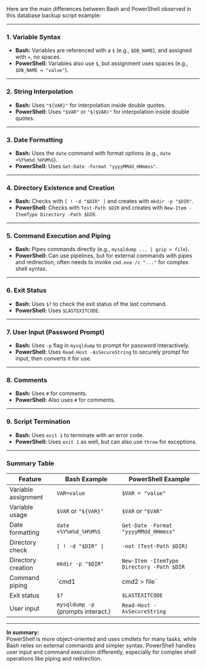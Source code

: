 Here are the main differences between Bash and PowerShell observed in this database backup script example:

---

### 1. **Variable Syntax**
- **Bash:** Variables are referenced with a `$` (e.g., `$DB_NAME`), and assigned with `=`, no spaces.
- **PowerShell:** Variables also use `$`, but assignment uses spaces (e.g., `$DB_NAME = "value"`).

---

### 2. **String Interpolation**
- **Bash:** Uses `"${VAR}"` for interpolation inside double quotes.
- **PowerShell:** Uses `"$VAR"` or `"$($VAR)"` for interpolation inside double quotes.

---

### 3. **Date Formatting**
- **Bash:** Uses the `date` command with format options (e.g., `date +%Y%m%d_%H%M%S`).
- **PowerShell:** Uses `Get-Date -Format "yyyyMMdd_HHmmss"`.

---

### 4. **Directory Existence and Creation**
- **Bash:** Checks with `[ ! -d "$DIR" ]` and creates with `mkdir -p "$DIR"`.
- **PowerShell:** Checks with `Test-Path $DIR` and creates with `New-Item -ItemType Directory -Path $DIR`.

---

### 5. **Command Execution and Piping**
- **Bash:** Pipes commands directly (e.g., `mysqldump ... | gzip > file`).
- **PowerShell:** Can use pipelines, but for external commands with pipes and redirection, often needs to invoke `cmd.exe /c "..."` for complex shell syntax.

---

### 6. **Exit Status**
- **Bash:** Uses `$?` to check the exit status of the last command.
- **PowerShell:** Uses `$LASTEXITCODE`.

---

### 7. **User Input (Password Prompt)**
- **Bash:** Uses `-p` flag in `mysqldump` to prompt for password interactively.
- **PowerShell:** Uses `Read-Host -AsSecureString` to securely prompt for input, then converts it for use.

---

### 8. **Comments**
- **Bash:** Uses `#` for comments.
- **PowerShell:** Also uses `#` for comments.

---

### 9. **Script Termination**
- **Bash:** Uses `exit 1` to terminate with an error code.
- **PowerShell:** Uses `exit 1` as well, but can also use `throw` for exceptions.

---

### **Summary Table**

| Feature                | Bash Example                        | PowerShell Example                        |
|------------------------|-------------------------------------|-------------------------------------------|
| Variable assignment    | `VAR=value`                         | `$VAR = "value"`                          |
| Variable usage         | `$VAR` or `"${VAR}"`                | `$VAR` or `"$VAR"`                        |
| Date formatting        | `date +%Y%m%d_%H%M%S`               | `Get-Date -Format "yyyyMMdd_HHmmss"`      |
| Directory check        | `[ ! -d "$DIR" ]`                   | `-not (Test-Path $DIR)`                   |
| Directory creation     | `mkdir -p "$DIR"`                   | `New-Item -ItemType Directory -Path $DIR` |
| Command piping         | `cmd1 | cmd2 > file`                | `cmd.exe /c "cmd1 | cmd2 > file"`         |
| Exit status            | `$?`                                | `$LASTEXITCODE`                           |
| User input             | `mysqldump -p` (prompts interact.)  | `Read-Host -AsSecureString`               |

---

**In summary:**  
PowerShell is more object-oriented and uses cmdlets for many tasks, while Bash relies on external commands and simpler syntax. PowerShell handles user input and command execution differently, especially for complex shell operations like piping and redirection.
